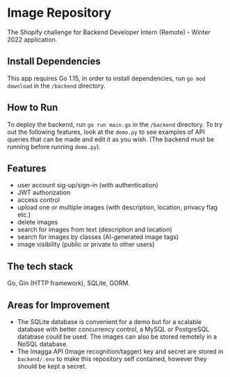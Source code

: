 # Image Repository
The Shopify challenge for Backend Developer Intern (Remote) - Winter 2022 application.

## Install Dependencies
This app requires Go 1.15, in order to install dependencies, run `go mod download` in the `/backend` directory.

## How to Run
To deploy the backend, run `go run main.go` in the `/backend` directory.
To try out the following features, look at the `demo.py` to see examples of API queries that can be made and edit it as you wish. (The backend must be running before running `demo.py`).

## Features
- user account sig-up/sign-in (with authentication)
- JWT authorization
- access control
- upload one or multiple images (with description, location, privacy flag etc.)
- delete images
- search for images from text (description and location)
- search for images by classes (AI-generated image tags)
- image visibility (public or private to other users)

## The tech stack
Go, Gin (HTTP framework), SQLite, GORM. 

## Areas for Improvement
- The SQLite database is convenient for a demo but for a scalable database with better concurrency control, a MySQL or PostgreSQL database could be used. The images can also be stored remotely in a NoSQL database.
- The Imagga API (Image recognition/tagger) key and secret are stored in `backend/.env` to make this repository self contained, however they should be kept a secret.

